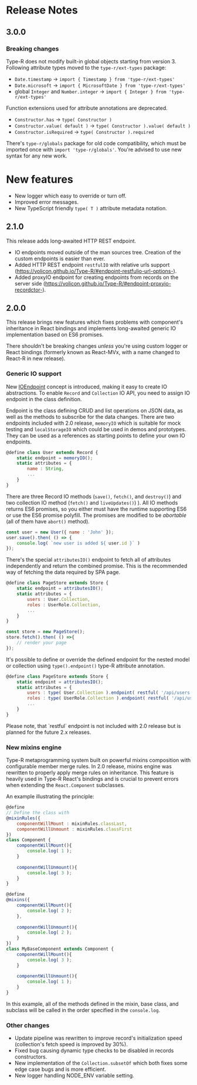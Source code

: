 # Release Notes

## 3.0.0

### Breaking changes

Type-R does not modify built-in global objects starting from version 3. Following attribute types moved to the `type-r/ext-types` package:

- `Date.timestamp` -> `import { Timestamp } from 'type-r/ext-types'`
- `Date.microsoft` -> `import { MicrosoftDate } from 'type-r/ext-types'`
- global `Integer` and `Number.integer` -> `import { Integer } from 'type-r/ext-types'`

Function extensions used for attribute annotations are deprecated.

- `Constructor.has` -> `type( Constructor )`
- `Constructor.value( default )` -> `type( Constructor ).value( default )`
- `Constructor.isRequired` -> `type( Constructor ).required`

There's `type-r/globals` package for old code compatibility, which must be imported once with `import 'type-r/globals'`.
You're advised to use new syntax for any new work.

# New features

- New logger which easy to override or turn off.
- Improved error messages.
- New TypeScript friendly `type( T )` attribute metadata notation.

## 2.1.0

This release adds long-awaited HTTP REST endpoint.

- IO endpoints moved outside of the man sources tree. Creation of the custom endpoints is easier than ever.
- Added HTTP REST endpoint `restfulIO` with relative urls support (https://volicon.github.io/Type-R/#endpoint-restfulio-url-options-).
- Added proxyIO endpoint for creating endpoints from records on the server side (https://volicon.github.io/Type-R/#endpoint-proxyio-recordctor-).

## 2.0.0

This release brings new features which fixes problems with component's inheritance in React bindings and implements long-awaited generic IO implementation based on ES6 promises.

There shouldn't be breaking changes _unless_ you're using custom logger or React bindings (formerly known as React-MVx, with a name changed to React-R in new release).

### Generic IO support

New [IOEndpoint]() concept is introduced, making it easy to create IO abstractions. To enable `Record` and `Collection` IO API, you need to assign IO endpoint in the class definition.

Endpoint is the class defining CRUD and list operations on JSON data, as well as the methods to subscribe for the data changes. There are two endpoints included with 2.0 release, `memoryIO` which is suitable for mock testing and `localStorageIO` which could be used in demos and prototypes. They can be used as a references as starting points to define your own IO endpoints.

```javascript
@define class User extends Record {
    static endpoint = memoryIO();
    static attributes = {
        name : String,
        ...
    }
}
```

There are three Record IO methods (`save()`, `fetch()`, and `destroy()`) and two collection IO method (`fetch()` and `liveUpdates()`) ). All IO methods returns ES6 promises, so you either must have the runtime supporting ES6 or use the ES6 promise polyfill. The promises are modified to be _abortable_ (all of them have `abort()` method).

```javascript
const user = new User({ name : 'John' });
user.save().then( () => {
    console.log( `new user is added ${ user.id }` )
});
```

There's the special `attributesIO()` endpoint to fetch all of attributes independently and return the combined promise. This is the recommended way of fetching the data required by SPA page.

```javascript
@define class PageStore extends Store {
    static endpoint = attributesIO();
    static attributes = {
        users : User.Collection,
        roles : UserRole.Collection,
        ...
    }
}

const store = new PageStore();
store.fetch().then( () =>{
    // render your page
});
```

It's possible to define or override the defined endpoint for the nested model or collection using `type().endpoint()` type-R attribute annotation.

```javascript
@define class PageStore extends Store {
    static endpoint = attributesIO();
    static attributes = {
        users : type( User.Collection ).endpoint( restful( '/api/users' ) ),
        roles : type( UserRole.Collection ).endpoint( restful( '/api/userroles' ) ),
        ...
    }
}
```

<aside class="notice">
Please note, that `restful` endpoint is not included with 2.0 release but is planned for the future 2.x releases.
</aside>

### New mixins engine

Type-R metaprogramming system built on powerful mixins composition with configurable member merge rules. In 2.0 release, mixins engine was rewritten to properly apply merge rules on inheritance. This feature is heavily used in Type-R React's bindings and is crucial to prevent errors when extending the `React.Component` subclasses.

An example illustrating the principle:

```javascript
@define
// Define the class with 
@mixinRules({
    componentWillMount : mixinRules.classLast,
    componentWillUnmount : mixinRules.classFirst
})
class Component {
    componentWillMount(){
        console.log( 1 );
    }
    
    componentWillUnmount(){
        console.log( 3 );
    }
}

@define
@mixins({
    componentWillMount(){
        console.log( 2 );
    },
    
    componentWillUnmount(){
        console.log( 2 );
    }
})
class MyBaseComponent extends Component {
    componentWillMount(){
        console.log( 3 );
    }
    
    componentWillUnmount(){
        console.log( 1 );
    }
}
```

In this example, all of the methods defined in the mixin, base class, and subclass will be called in the order specified in the `console.log`.

### Other changes

- Update pipeline was rewritten to improve record's initialization speed (collection's fetch speed is improved by 30%).
- Fixed bug causing dynamic type checks to be disabled in records constructors.
- New implementation of the `Collection.subsetOf` which both fixes some edge case bugs and is more efficient.
- New logger handling NODE_ENV variable setting.
